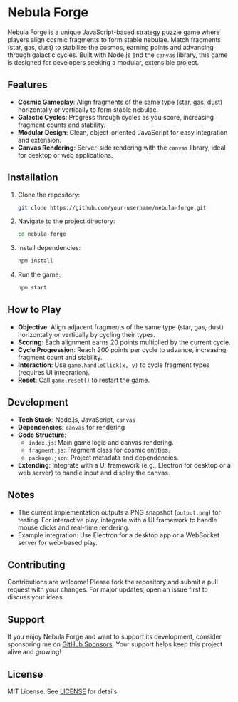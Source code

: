 # Nebula Forge

Nebula Forge is a unique JavaScript-based strategy puzzle game where players align cosmic fragments to form stable nebulae. Match fragments (star, gas, dust) to stabilize the cosmos, earning points and advancing through galactic cycles. Built with Node.js and the `canvas` library, this game is designed for developers seeking a modular, extensible project.

## Features
- **Cosmic Gameplay**: Align fragments of the same type (star, gas, dust) horizontally or vertically to form stable nebulae.
- **Galactic Cycles**: Progress through cycles as you score, increasing fragment counts and stability.
- **Modular Design**: Clean, object-oriented JavaScript for easy integration and extension.
- **Canvas Rendering**: Server-side rendering with the `canvas` library, ideal for desktop or web applications.

## Installation
1. Clone the repository:
   ```bash
   git clone https://github.com/your-username/nebula-forge.git
   ```
2. Navigate to the project directory:
   ```bash
   cd nebula-forge
   ```
3. Install dependencies:
   ```bash
   npm install
   ```
4. Run the game:
   ```bash
   npm start
   ```

## How to Play
- **Objective**: Align adjacent fragments of the same type (star, gas, dust) horizontally or vertically by cycling their types.
- **Scoring**: Each alignment earns 20 points multiplied by the current cycle.
- **Cycle Progression**: Reach 200 points per cycle to advance, increasing fragment count and stability.
- **Interaction**: Use `game.handleClick(x, y)` to cycle fragment types (requires UI integration).
- **Reset**: Call `game.reset()` to restart the game.

## Development
- **Tech Stack**: Node.js, JavaScript, `canvas`
- **Dependencies**: `canvas` for rendering
- **Code Structure**:
  - `index.js`: Main game logic and canvas rendering.
  - `fragment.js`: Fragment class for cosmic entities.
  - `package.json`: Project metadata and dependencies.
- **Extending**: Integrate with a UI framework (e.g., Electron for desktop or a web server) to handle input and display the canvas.

## Notes
- The current implementation outputs a PNG snapshot (`output.png`) for testing. For interactive play, integrate with a UI framework to handle mouse clicks and real-time rendering.
- Example integration: Use Electron for a desktop app or a WebSocket server for web-based play.

## Contributing
Contributions are welcome! Please fork the repository and submit a pull request with your changes. For major updates, open an issue first to discuss your ideas.

## Support
If you enjoy Nebula Forge and want to support its development, consider sponsoring me on [GitHub Sponsors](https://github.com/sponsors/your-username). Your support helps keep this project alive and growing!

## License
MIT License. See [LICENSE](LICENSE) for details.